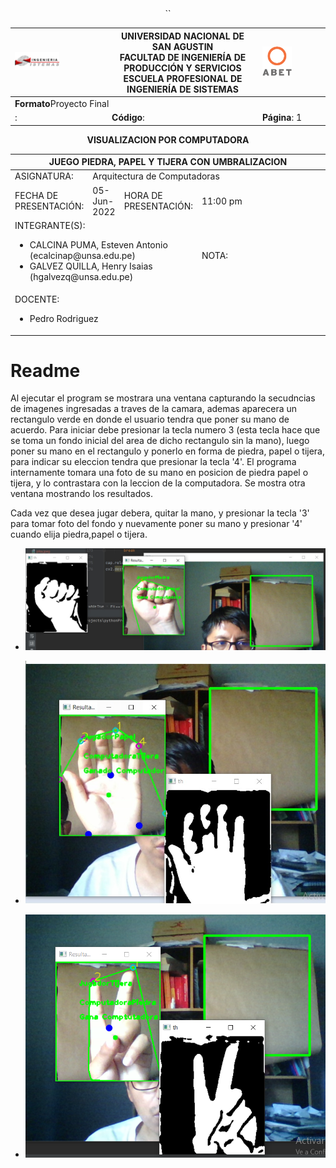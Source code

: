 <div align="center">
<table>
    <theader>
        <tr>
            <td><img src="https://github.com/rescobedoq/pw2/blob/main/epis.png?raw=true" alt="EPIS" style="width:50%; height:auto"/></td>
            <th>
                <span style="font-weight:bold;">UNIVERSIDAD NACIONAL DE SAN AGUSTIN</span><br />
                <span style="font-weight:bold;">FACULTAD DE INGENIERÍA DE PRODUCCIÓN Y SERVICIOS</span><br />
                <span style="font-weight:bold;">ESCUELA PROFESIONAL DE INGENIERÍA DE SISTEMAS</span>
            </th>``
            <td><img src="https://github.com/rescobedoq/pw2/blob/main/abet.png?raw=true" alt="ABET" style="width:50%; height:auto"/></td>
        </tr>
    </theader>
    <tbody>
        <tr><td colspan="3"><span style="font-weight:bold;">Formato</span>Proyecto Final</td></tr>
        <tr><td><span style="font-weight:bold;"> </span>:  </td><td><span style="font-weight:bold;">Código</span>: </td><td><span style="font-weight:bold;">Página</span>: 1</td></tr>
    </tbody>
</table>
</div>

<div align="center">
<span style="font-weight:bold;">VISUALIZACION POR COMPUTADORA</span><br />
<span></span>
</div>

<div aling="center">
<table>
<theader>
<tr><th colspan="6">JUEGO PIEDRA, PAPEL Y TIJERA CON UMBRALIZACION </th></tr>
</theader>
<tbody>
<tr><td>ASIGNATURA:</td><td colspan="5">Arquitectura de Computadoras</td></tr>

<tr>
<td>FECHA DE PRESENTACIÓN: </td><td>05-Jun-2022</td><td>HORA DE PRESENTACIÓN: </td><td colspan="3">11:00 pm</td>
</tr>
<tr><td colspan="4">INTEGRANTE(S): 
<ul>

<li>CALCINA PUMA, Esteven Antonio (ecalcinap@unsa.edu.pe)</li>

<li>GALVEZ QUILLA, Henry Isaias (hgalvezq@unsa.edu.pe)</li>
</ul>
</td>
<td>NOTA: </td>
<td width="150"></td>
</<tr>
<tr><td colspan="6">DOCENTE:
<ul>
<li>Pedro Rodriguez </li>
</ul>
</td>
</<tr>
</tdbody>
</table>
</div>

# Readme

Al ejecutar el program se mostrara una ventana capturando la secudncias de imagenes ingresadas a traves 
de la camara, ademas aparecera un rectangulo verde en donde el usuario tendra que poner su mano de acuerdo.
Para iniciar debe presionar  la tecla numero 3 (esta tecla hace que se toma un fondo inicial del area de 
dicho rectangulo sin la mano), luego poner su mano en el rectangulo y ponerlo en forma de piedra, papel o
tijera, para indicar su eleccion tendra que presionar la tecla  '4'. El programa internamente tomara una 
foto de su mano en posicion de piedra papel o tijera, y lo contrastara con la leccion de la  computadora. 
Se mostra otra ventana mostrando los resultados.

Cada vez que desea jugar debera, quitar la mano, y presionar la tecla '3' para tomar foto del fondo y 
nuevamente poner su mano y presionar '4' cuando elija piedra,papel o tijera.
- ![ejercicio01](primera.jpg)

- ![ejercicio02](papel.jpg)

- ![ejercicio03](tijera.png)



